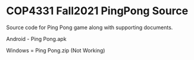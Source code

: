 # COP4331 Fall2021 PingPong Source
 Source code for Ping Pong game along with supporting documents.

Android - Ping Pong.apk

Windows = Ping Pong.zip (Not Working)
